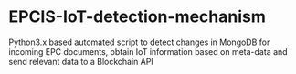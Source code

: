 # EPCIS-IoT-detection-mechanism
Python3.x based automated script to detect changes in MongoDB for incoming EPC documents, obtain IoT information based on meta-data and send relevant data to a Blockchain API

